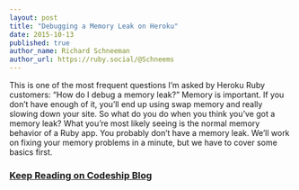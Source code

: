 ```yaml
---
layout: post
title: "Debugging a Memory Leak on Heroku"
date: 2015-10-13
published: true
author_name: Richard Schneeman
author_url: https://ruby.social/@Schneems
---
```



This is one of the most frequent questions I’m asked by Heroku Ruby customers: “How do I debug a memory leak?” Memory is important. If you don’t have enough of it, you’ll end up using swap memory and really slowing down your site. So what do you do when you think you’ve got a memory leak? What you’re most likely seeing is the normal memory behavior of a Ruby app. You probably don’t have a memory leak. We’ll work on fixing your memory problems in a minute, but we have to cover some basics first.

### [Keep Reading on Codeship Blog](https://blog.codeship.com/debugging-a-memory-leak-on-heroku/)
